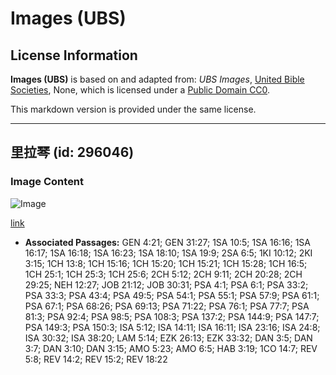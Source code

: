 # Images (UBS)

## License Information

**Images (UBS)** is based on and adapted from: _UBS Images_, [United Bible Societies](https://unitedbiblesocieties.org/), None, which is licensed under a [Public Domain CC0](https://creativecommons.org/public-domain/cc0/).

This markdown version is provided under the same license.



--------------------------------

## 里拉琴 (id: 296046)

### Image Content

![Image](https://cdn.aquifer.bible/aquifer-content/resources/Media/WEB-0510_lyre.jpg)

[link](https://cdn.aquifer.bible/aquifer-content/resources/Media/WEB-0510_lyre.jpg)

* **Associated Passages:** GEN 4:21; GEN 31:27; 1SA 10:5; 1SA 16:16; 1SA 16:17; 1SA 16:18; 1SA 16:23; 1SA 18:10; 1SA 19:9; 2SA 6:5; 1KI 10:12; 2KI 3:15; 1CH 13:8; 1CH 15:16; 1CH 15:20; 1CH 15:21; 1CH 15:28; 1CH 16:5; 1CH 25:1; 1CH 25:3; 1CH 25:6; 2CH 5:12; 2CH 9:11; 2CH 20:28; 2CH 29:25; NEH 12:27; JOB 21:12; JOB 30:31; PSA 4:1; PSA 6:1; PSA 33:2; PSA 33:3; PSA 43:4; PSA 49:5; PSA 54:1; PSA 55:1; PSA 57:9; PSA 61:1; PSA 67:1; PSA 68:26; PSA 69:13; PSA 71:22; PSA 76:1; PSA 77:7; PSA 81:3; PSA 92:4; PSA 98:5; PSA 108:3; PSA 137:2; PSA 144:9; PSA 147:7; PSA 149:3; PSA 150:3; ISA 5:12; ISA 14:11; ISA 16:11; ISA 23:16; ISA 24:8; ISA 30:32; ISA 38:20; LAM 5:14; EZK 26:13; EZK 33:32; DAN 3:5; DAN 3:7; DAN 3:10; DAN 3:15; AMO 5:23; AMO 6:5; HAB 3:19; 1CO 14:7; REV 5:8; REV 14:2; REV 15:2; REV 18:22

